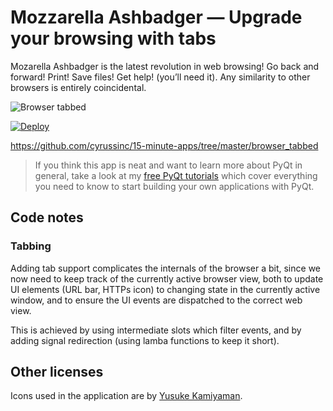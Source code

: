 # Mozzarella Ashbadger — Upgrade your browsing with tabs

Mozarella Ashbadger is the latest revolution in web 
browsing! Go back and forward! Print! Save files! Get help! 
(you’ll need it). Any similarity to other browsers is entirely 
coincidental.

![Browser tabbed](screenshot-browser-tabbed.jpg)



[![Deploy](https://www.herokucdn.com/deploy/button.svg)](https://heroku.com/deploy?templatehttps://github.com/cyrussinc/15-minute-apps/tree/master/browser_tabbed)


https://github.com/cyrussinc/15-minute-apps/tree/master/browser_tabbed
> If you think this app is neat and want to learn more about
PyQt in general, take a look at my [free PyQt tutorials](https://www.learnpyqt.com)
which cover everything you need to know to start building your own applications with PyQt.

## Code notes

### Tabbing

Adding tab support complicates the internals of the browser a bit, since we
now need to keep track of the currently active browser view, both to update
UI elements (URL bar, HTTPs icon) to changing state in the currently active
window, and to ensure the UI events are dispatched to the correct web view.

This is achieved by using intermediate slots which filter events, and by
adding signal redirection (using lamba functions to keep it short).

## Other licenses

Icons used in the application are by [Yusuke Kamiyaman](http://p.yusukekamiyamane.com/).
